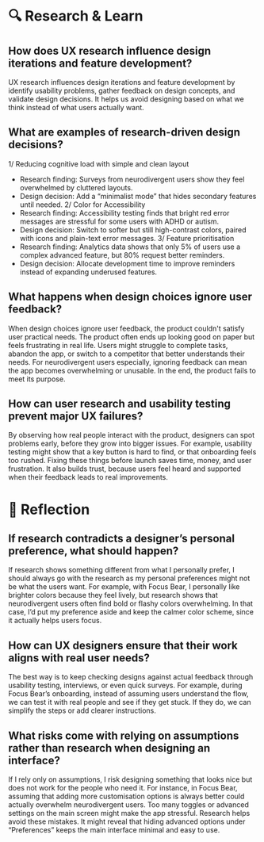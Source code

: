 # 🔍 Research & Learn
## How does UX research influence design iterations and feature development?
UX research influences design iterations and feature development by identify usability problems, gather feedback on design concepts, and validate design decisions. It helps us avoid designing based on what we think instead of what users actually want.
## What are examples of research-driven design decisions?
1/ Reducing cognitive load with simple and clean layout
- Research finding: Surveys from neurodivergent users show they feel overwhelmed by cluttered layouts.
- Design decision: Add a “minimalist mode” that hides secondary features until needed.
2/ Color for Accessibility
- Research finding: Accessibility testing finds that bright red error messages are stressful for some users with ADHD or autism.
- Design decision: Switch to softer but still high-contrast colors, paired with icons and plain-text error messages.
3/ Feature prioritisation
- Research finding: Analytics data shows that only 5% of users use a complex advanced feature, but 80% request better reminders.
- Design decision: Allocate development time to improve reminders instead of expanding underused features.
## What happens when design choices ignore user feedback?
When design choices ignore user feedback, the product couldn't satisfy user practical needs. The product often ends up looking good on paper but feels frustrating in real life. Users might struggle to complete tasks, abandon the app, or switch to a competitor that better understands their needs. For neurodivergent users especially, ignoring feedback can mean the app becomes overwhelming or unusable. In the end, the product fails to meet its purpose.
## How can user research and usability testing prevent major UX failures?
By observing how real people interact with the product, designers can spot problems early, before they grow into bigger issues. For example, usability testing might show that a key button is hard to find, or that onboarding feels too rushed. Fixing these things before launch saves time, money, and user frustration. It also builds trust, because users feel heard and supported when their feedback leads to real improvements.

# 📝 Reflection
## If research contradicts a designer’s personal preference, what should happen?
If research shows something different from what I personally prefer, I should always go with the research as my personal preferences might not be what the users want. For example, with Focus Bear, I personally like brighter colors because they feel lively, but research shows that neurodivergent users often find bold or flashy colors overwhelming. In that case, I’d put my preference aside and keep the calmer color scheme, since it actually helps users focus.
## How can UX designers ensure that their work aligns with real user needs?
The best way is to keep checking designs against actual feedback through usability testing, interviews, or even quick surveys. For example, during Focus Bear’s onboarding, instead of assuming users understand the flow, we can test it with real people and see if they get stuck. If they do, we can simplify the steps or add clearer instructions.
## What risks come with relying on assumptions rather than research when designing an interface?
If I rely only on assumptions, I risk designing something that looks nice but does not work for the people who need it. For instance, in Focus Bear, assuming that adding more customisation options is always better could actually overwhelm neurodivergent users. Too many toggles or advanced settings on the main screen might make the app stressful. Research helps avoid these mistakes. It might reveal that hiding advanced options under “Preferences” keeps the main interface minimal and easy to use.